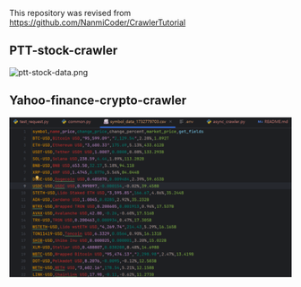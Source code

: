 This repository was revised from https://github.com/NanmiCoder/CrawlerTutorial

## PTT-stock-crawler

![ptt-stock-data.png](./assets/ptt-stock-data.png)

## Yahoo-finance-crypto-crawler

![yahoo-crypto-result.png](./assets/yahoo-crypto-result.png)
